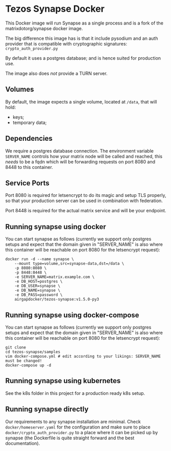 # Tezos Synapse Docker

This Docker image will run Synapse as a single process and is a fork of the matrixdotorg/synapse docker image.

The big difference this image has is that it include pysodium and an auth provider that is compatible with cryptographic signatures: ``crypto_auth_provider.py``

By default it uses a postgres database; and is hence suited for production use.

The image also does *not* provide a TURN server.

## Volumes

By default, the image expects a single volume, located at ``/data``, that will hold:

* keys;
* temporary data;

## Dependencies

We require a postgres database connection. The environment variable ``SERVER_NAME`` controls how your matrix node will be called and reached, this _needs_ to be a fqdn which will be forwarding requests on port 8080 and 8448 to this container. 

## Service Ports

Port 8080 is required for letsencrypt to do its magic and setup TLS properly, so that your production server can be used in combination with federation.

Port 8448 is required for the actual matrix service and will be your endpoint.

## Running synapse using docker

You can start synapse as follows (currently we support only postgres setups and expect that the domain given in "SERVER_NAME" is also where this container will be reachable on port 8080 for the letsencrypt request):

```
docker run -d --name synapse \
    --mount type=volume,src=synapse-data,dst=/data \
    -p 8080:8080 \
    -p 8448:8448 \
    -e SERVER_NAME=matrix.example.com \
    -e DB_HOST=postgres \ 
    -e DB_USER=synapse \
    -e DB_NAME=synapse \
    -e DB_PASS=password \
    airgapdocker/tezos-synapse:v1.5.0-py3
```


## Running synapse using docker-compose

You can start synapse as follows (currently we support only postgres setups and expect that the domain given in "SERVER_NAME" is also where this container will be reachable on port 8080 for the letsencrypt request):

```
git clone 
cd tezos-synapse/samples
vim docker-compose.yml # edit according to your likings: SERVER_NAME must be changed!
docker-compose up -d 
```

## Running synapse using kubernetes

See the k8s folder in this project for a production ready k8s setup.


## Running synapse directly

Our requirements to any synapse installation are minimal. Check ``docker/homeserver.yaml`` for the configuration and make sure to place ``docker/crypto_auth_provider.py`` to a place where it can be picked up by synapse (the Dockerfile is quite straight forward and the best documentation). 